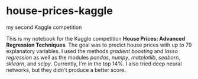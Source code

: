 # house-prices-kaggle
my second Kaggle competition

This is my notebook for the Kaggle competition **House Prices: Advanced Regression Techniques**. The goal was to predict house prices with up to 79 explanatory variables. I used the methods *gradient boosting* and *lasso regression* as well as the modules *pandas*, *numpy*, *matplotlib*, *seaborn*, *sklearn*, and *scipy*. Currently, I'm in the top 14%. I also tried deep neural networks, but they didn't produce a better score.
